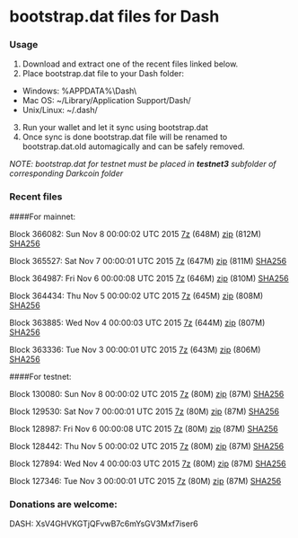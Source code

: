 # bootstrap.dat files for Dash

### Usage

1. Download and extract one of the recent files linked below.
2. Place bootstrap.dat file to your Dash folder:
 - Windows: %APPDATA%\Dash\
 - Mac OS: ~/Library/Application Support/Dash/
 - Unix/Linux: ~/.dash/
3. Run your wallet and let it sync using bootstrap.dat
4. Once sync is done bootstrap.dat file will be renamed to bootstrap.dat.old automagically and can be safely removed.

_NOTE: bootstrap.dat for testnet must be placed in **testnet3** subfolder of corresponding Darkcoin folder_

### Recent files

####For mainnet:

Block 366082: Sun Nov  8 00:00:02 UTC 2015 [7z](https://transfer.sh/18K2Jw/bootstrap.dat.20151108.7z) (648M) [zip](https://transfer.sh/QVo5A/bootstrap.dat.20151108.zip) (812M) [SHA256](https://transfer.sh/ZYTD1/sha256.txt)

Block 365527: Sat Nov  7 00:00:01 UTC 2015 [7z](https://transfer.sh/1quAz/bootstrap.dat.20151107.7z) (647M) [zip](https://transfer.sh/lDd13/bootstrap.dat.20151107.zip) (811M) [SHA256](https://transfer.sh/1dG8dS/sha256.txt)

Block 364987: Fri Nov  6 00:00:08 UTC 2015 [7z](https://transfer.sh/H7i9a/bootstrap.dat.20151106.7z) (646M) [zip](https://transfer.sh/1dgvqd/bootstrap.dat.20151106.zip) (810M) [SHA256](https://transfer.sh/141M8f/sha256.txt)

Block 364434: Thu Nov  5 00:00:02 UTC 2015 [7z](https://transfer.sh/1bsZmN/bootstrap.dat.20151105.7z) (645M) [zip](https://transfer.sh/OrgcX/bootstrap.dat.20151105.zip) (808M) [SHA256](https://transfer.sh/kP5nV/sha256.txt)

Block 363885: Wed Nov  4 00:00:03 UTC 2015 [7z](https://transfer.sh/150qL6/bootstrap.dat.20151104.7z) (644M) [zip](https://transfer.sh/k4RKM/bootstrap.dat.20151104.zip) (807M) [SHA256](https://transfer.sh/jyV4w/sha256.txt)

Block 363336: Tue Nov  3 00:00:01 UTC 2015 [7z](https://transfer.sh/hk7Aq/bootstrap.dat.20151103.7z) (643M) [zip](https://transfer.sh/Do2nh/bootstrap.dat.20151103.zip) (806M) [SHA256](https://transfer.sh/HPSke/sha256.txt)

####For testnet:

Block 130080: Sun Nov  8 00:00:02 UTC 2015 [7z](https://transfer.sh/1aFrj6/bootstrap.dat.20151108.7z) (80M) [zip](https://transfer.sh/kokn7/bootstrap.dat.20151108.zip) (87M) [SHA256](https://transfer.sh/1aOH8C/sha256.txt)

Block 129530: Sat Nov  7 00:00:01 UTC 2015 [7z](https://transfer.sh/xdFMZ/bootstrap.dat.20151107.7z) (80M) [zip](https://transfer.sh/15PMIr/bootstrap.dat.20151107.zip) (87M) [SHA256](https://transfer.sh/uhpGc/sha256.txt)

Block 128987: Fri Nov  6 00:00:08 UTC 2015 [7z](https://transfer.sh/N0OhB/bootstrap.dat.20151106.7z) (80M) [zip](https://transfer.sh/1890fo/bootstrap.dat.20151106.zip) (87M) [SHA256](https://transfer.sh/HS3J0/sha256.txt)

Block 128442: Thu Nov  5 00:00:02 UTC 2015 [7z](https://transfer.sh/R67sG/bootstrap.dat.20151105.7z) (80M) [zip](https://transfer.sh/10Sx4I/bootstrap.dat.20151105.zip) (87M) [SHA256](https://transfer.sh/AyH2H/sha256.txt)

Block 127894: Wed Nov  4 00:00:03 UTC 2015 [7z](https://transfer.sh/zLNX7/bootstrap.dat.20151104.7z) (80M) [zip](https://transfer.sh/5yaRa/bootstrap.dat.20151104.zip) (87M) [SHA256](https://transfer.sh/JB389/sha256.txt)

Block 127346: Tue Nov  3 00:00:01 UTC 2015 [7z](https://transfer.sh/13DDJT/bootstrap.dat.20151103.7z) (80M) [zip](https://transfer.sh/HcA1n/bootstrap.dat.20151103.zip) (87M) [SHA256](https://transfer.sh/11GY4R/sha256.txt)

### Donations are welcome:

DASH: XsV4GHVKGTjQFvwB7c6mYsGV3Mxf7iser6
